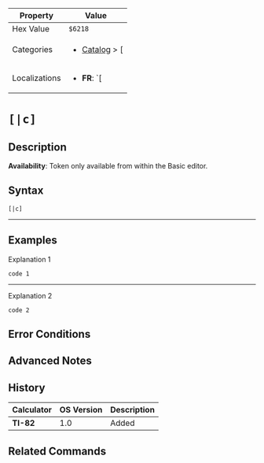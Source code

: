 | Property      | Value |
|---------------|-------|
| Hex Value     | `$6218`|
| Categories    | <ul><li>[Catalog](../categories/Catalog.md) > [[](../categories/Catalog.md#[)</li></ul> |
| Localizations | <ul><li><b>FR</b>: `[|c]`</li></ul> |

# `[|c]`

## Description



<b>Availability</b>: Token only available from within the Basic editor.

## Syntax
`[|c]`

<hr>

## Examples

Explanation 1
```ti-basic
code 1
```
---
Explanation 2
```ti-basic
code 2
```

## Error Conditions


## Advanced Notes


## History
| Calculator | OS Version | Description |
|------------|------------|-------------|
| <b>TI-82</b> | 1.0 | Added

## Related Commands

    